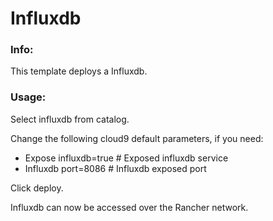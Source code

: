 # Influxdb

### Info:

 This template deploys a Influxdb.
 
 
### Usage:

 Select influxdb from catalog. 

 Change the following cloud9 default parameters, if you need:

- Expose influxdb=true		# Exposed influxdb service
- Influxdb port=8086		# Influxdb exposed port

 Click deploy.
 
 Influxdb can now be accessed over the Rancher network. 

